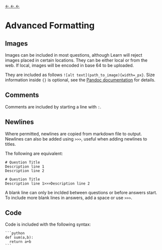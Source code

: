 [← ← ←](../../../#full-usage)
# Advanced Formatting
## Images
Images can be included in most questions, although Learn will reject images placed in certain locations. 
They can be either local or from the web. If local, images will be encoded in base 64 to be uploaded.

They are included as follows `![alt text](path_to_image){width=_px}`. Size information inside `{}` is optional, see the [Pandoc documentation](https://pandoc.org/MANUAL.html#extension-link_attributes) for details. 

## Comments
Comments are included by starting a line with `:`.

## Newlines
Where permitted, newlines are copied from markdown file to output. Newlines can also be added using `>>>`, useful when adding newlines to titles.

The following are equivalent:
```
# Question Title
Description line 1
Description line 2
```
```
# Question Title
Description line 1>>>Description line 2
```

A blank line can only be inclded between questions or before answers start. To include more blank lines in answers, add a space or use `>>>`.

## Code
Code is included with the following syntax:
````
```python
def sum(a,b):
  return a+b
```
````
